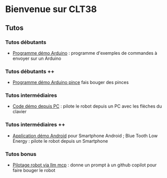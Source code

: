 

# Bienvenue sur CLT38

## Tutos

### Tutos débutants

- [Programme démo Arduino](https://github.com/CLT-38/basic-arduino) : programme d'exemples de commandes à envoyer sur un Arduino

### Tutos débutants ++

- [Programme démo Arduino pince](https://github.com/CLT-38/pinces/tree/main) fais bouger des pinces

### Tutos intermédiaires

- [Code démo depuis PC](https://github.com/CLT-38/basic-pc/) : pilote le robot depuis un PC avec les flèches du clavier

### Tutos intermédiaires ++

- [Application démo Android](https://github.com/CLT-38/mit-app-inventor-ble/tree/main) pour Smartphone Android ; Blue Tooth Low Energy : pilote le robot depuis un Smartphone

### Tutos bonus

- [Pilotage robot via llm mcp](https://github.com/CLT-38/mcp-pilot) : donne un prompt à un github copilot pour faire bouger le robot

